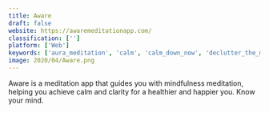 ```yaml
---
title: Aware
draft: false 
website: https://awaremeditationapp.com/
classification: ['']
platform: ['Web']
keywords: ['aura_meditation', 'calm', 'calm_down_now', 'declutter_the_mind', 'feelsfm', 'flowing', 'focus', 'headspace', 'imposter_syndrome_life', 'inscape', 'mental_screening', 'pause', 'pacifica', 'pixel_thoughts', 'quietkit', 'selfmonk', 'simple_habit', 'smiling_mind', 'spiritual_me', 'startmyday']
image: 2020/04/Aware.png
---
```

Aware is a meditation app that guides you with mindfulness meditation, helping you achieve calm and clarity for a healthier and happier you. Know your mind.